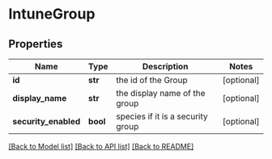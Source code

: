 # IntuneGroup

## Properties
Name | Type | Description | Notes
------------ | ------------- | ------------- | -------------
**id** | **str** | the id of the Group | [optional] 
**display_name** | **str** | the display name of the group | [optional] 
**security_enabled** | **bool** | species if it is a security group | [optional] 

[[Back to Model list]](../README.md#documentation-for-models) [[Back to API list]](../README.md#documentation-for-api-endpoints) [[Back to README]](../README.md)


